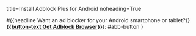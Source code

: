 title=Install Adblock Plus for Android
noheading=True

<style>
#abb-button
{
  display: table;
  margin: 46px auto;
  height: 75px;
  background-color: #1193cb;
  border-radius: 5px;
  border: 3px solid #0d719c;
  color: #ffffff;
  text-decoration: none;
}

#abb-button:hover
{
  -moz-box-shadow: 0px 0px 5px #5D5D5D;
  -webkit-box-shadow: 0px 0px 5px #5D5D5D;
  box-shadow: 0px 0px 5px #5D5D5D;
}

#abb-button:active
{
  -moz-box-shadow: 0px 0px 5px 1px #5D5D5D;
  -webkit-box-shadow: 0px 0px 5px 1px #5D5D5D;
  box-shadow: 0px 0px 5px 1px #5D5D5D;
}

#abb-button::before
{
  display: table-cell;
  content: "";
  width: 43px;
  height: 43px;
  background-color: #ffffff;
  background-image: url("/img/abb-logo.png");
  border: 16px solid #ffffff;
  border-radius: 5px 0px 0px 5px;
}

#abb-button strong
{
  display: table-cell;
  font-size: 22px;
  vertical-align: middle;
  text-align: center;
  padding: 0px 20px;
}

.footnote, .footnote a
{
  margin: 0px;
  line-height: 16px;
  font-size: 12px;
  color: #888888;
}
</style>

#{{headline Want an ad blocker for your Android smartphone or tablet?}}
[**{{button-text Get Adblock Browser}}**](https://adblockplus.org/redirect?link=adblock_browser_android_store){: #abb-button }
